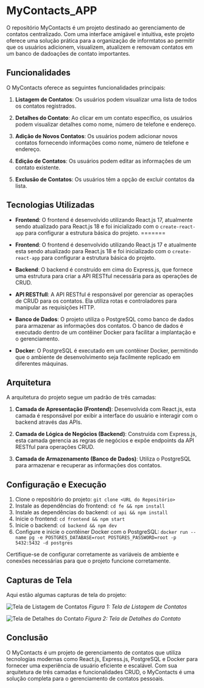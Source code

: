# MyContacts_APP
O repositório MyContacts é um projeto destinado ao gerenciamento de contatos centralizado. Com uma interface amigável e intuitiva, este projeto oferece uma solução prática para a organização de informtatos ao permitir que os usuários adicionem, visualizem, atualizem e removam contatos em um banco de dadoações de contato importantes.

## Funcionalidades

O MyContacts oferece as seguintes funcionalidades principais:

1. **Listagem de Contatos**: Os usuários podem visualizar uma lista de todos os contatos registrados.

2. **Detalhes do Contato**: Ao clicar em um contato específico, os usuários podem visualizar detalhes como nome, número de telefone e endereço.

3. **Adição de Novos Contatos**: Os usuários podem adicionar novos contatos fornecendo informações como nome, número de telefone e endereço.

4. **Edição de Contatos**: Os usuários podem editar as informações de um contato existente.

5. **Exclusão de Contatos**: Os usuários têm a opção de excluir contatos da lista.

## Tecnologias Utilizadas

- **Frontend**: O frontend é desenvolvido utilizando React.js 17, atualmente sendo atualizado para React.js 18 e foi inicializado com o `create-react-app` para configurar a estrutura básica do projeto.
=======
- **Frontend**: O frontend é desenvolvido utilizando React.js 17 e atualmente esta sendo atualizado para React.js 18 e foi inicializado com o `create-react-app` para configurar a estrutura básica do projeto.


- **Backend**: O backend é construído em cima do Express.js, que fornece uma estrutura para criar a API RESTful necessária para as operações de CRUD.

- **API RESTfull**: A API RESTful é responsável por gerenciar as operações de CRUD para os contatos. Ela utiliza rotas e controladores para manipular as requisições HTTP.

- **Banco de Dados**: O projeto utiliza o PostgreSQL como banco de dados para armazenar as informações dos contatos. O banco de dados é executado dentro de um contêiner Docker para facilitar a implantação e o gerenciamento.

- **Docker**: O PostgreSQL é executado em um contêiner Docker, permitindo que o ambiente de desenvolvimento seja facilmente replicado em diferentes máquinas.

## Arquitetura

A arquitetura do projeto segue um padrão de três camadas:

1. **Camada de Apresentação (Frontend)**: Desenvolvida com React.js, esta camada é responsável por exibir a interface do usuário e interagir com o backend através das APIs.

2. **Camada de Lógica de Negócios (Backend)**: Construída com Express.js, esta camada gerencia as regras de negócios e expõe endpoints da API RESTful para operações CRUD.

3. **Camada de Armazenamento (Banco de Dados)**: Utiliza o PostgreSQL para armazenar e recuperar as informações dos contatos.

## Configuração e Execução

1. Clone o repositório do projeto: `git clone <URL do Repositório>`
2. Instale as dependências do frontend: `cd fe && npm install`
3. Instale as dependências do backend: `cd api && npm install`
4. Inicie o frontend: `cd frontend && npm start`
5. Inicie o backend: `cd backend && npm dev`
6. Configure e inicie o contêiner Docker com o PostgreSQL: `docker run --name pg -e POSTGRES_DATABASE=root POSTGRES_PASSWORD=root -p 5432:5432 -d postgres`

Certifique-se de configurar corretamente as variáveis de ambiente e conexões necessárias para que o projeto funcione corretamente.

## Capturas de Tela

Aqui estão algumas capturas de tela do projeto:

![Tela de Listagem de Contatos](screenshots/listagem.png)
*Figura 1: Tela de Listagem de Contatos*

![Tela de Detalhes do Contato](screenshots/detalhes.png)
*Figura 2: Tela de Detalhes do Contato*

## Conclusão

O MyContacts é um projeto de gerenciamento de contatos que utiliza tecnologias modernas como React.js, Express.js, PostgreSQL e Docker para fornecer uma experiência de usuário eficiente e escalável. Com sua arquitetura de três camadas e funcionalidades CRUD, o MyContacts é uma solução completa para o gerenciamento de contatos pessoais.
